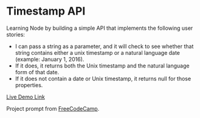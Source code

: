 Timestamp API
=========================

Learning Node by building a simple API that implements the following user stories:

- I can pass a string as a parameter, and it will check to see whether that string contains either a unix timestamp or a natural language date (example: January 1, 2016).
- If it does, it returns both the Unix timestamp and the natural language form of that date.
- If it does not contain a date or Unix timestamp, it returns null for those properties.

[Live Demo Link](https://strychemi-timestamp-api.glitch.me/)

Project prompt from [FreeCodeCamp](https://www.freecodecamp.org/challenges/timestamp-microservice).